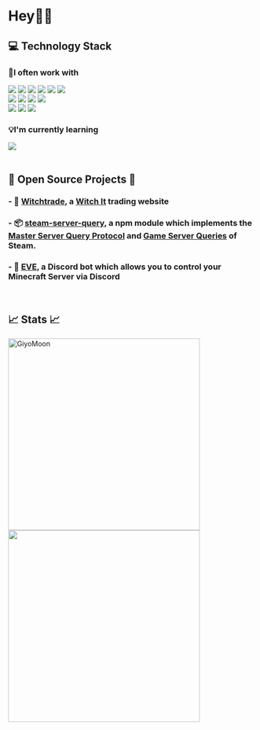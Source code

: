 <h1>Hey👋🌺
<h2>💻 Technology Stack</h2>
<h3>💜I often work with</h3>
<div>
  <img src="https://img.shields.io/badge/React%20-%23404040.svg?&style=flat-square&logo=react&logoColor=A860FE"/>
  <img src="https://img.shields.io/badge/Next.js%20-%23404040.svg?&style=flat-square&logo=next.js&logoColor=A860FE"/>
  <img src="https://img.shields.io/badge/NestJS%20-%23404040.svg?&style=flat-square&logo=nestjs&logoColor=A860FE"/>
  <img src="https://img.shields.io/badge/Node.js%20-%23404040.svg?&style=flat-square&logo=node.js&logoColor=A860FE"/>
  <img src="https://img.shields.io/badge/Angular%20-%23404040.svg?&style=flat-square&logo=angular&logoColor=A860FE"/>
  <img src="https://img.shields.io/badge/Tailwind_CSS%20-%23404040.svg?&style=flat-square&logo=tailwind-css&logoColor=A860FE"/>
</div>
<div>
  <img src="https://img.shields.io/badge/Typescript%20-%23404040.svg?&style=flat-square&logo=typescript&logoColor=DD58C1"/>
  <img src="https://img.shields.io/badge/Javascript%20-%23404040.svg?&style=flat-square&logo=javascript&logoColor=DD58C1"/>
  <img src="https://img.shields.io/badge/HTML5%20-%23404040.svg?&style=flat-square&logo=html5&logoColor=DD58C1"/>
  <img src="https://img.shields.io/badge/CSS3%20-%23404040.svg?&style=flat-square&logo=css3&logoColor=DD58C1"/>
</div>
<div>
  <img src="https://img.shields.io/badge/Docker%20-%23404040.svg?&style=flat-square&logo=docker&logoColor=A860FE"/>
  <img src="https://img.shields.io/badge/Git%20-%23404040.svg?&style=flat-square&logo=git&logoColor=A860FE"/>
  <img src="https://img.shields.io/badge/MySQL%20-%23404040.svg?&style=flat-square&logo=mysql&logoColor=A860FE"/>
</div>
<h3>💡I'm currently learning</h3>
<div>
  <img src="https://img.shields.io/badge/React_Native%20-%23404040.svg?&style=flat-square&logo=react&logoColor=DD58C1"/>
</div>
<br/>

<h2>📘 Open Source Projects 📘</h2>
<h3>- 🔮 <a href="https://github.com/WitchTrade">Witchtrade</a>, a <a href="https://store.steampowered.com/app/559650/Witch_It/">Witch It</a> trading website</h3>
<h3>- 📦 <a href="https://github.com/GiyoMoon/steam-server-query">steam-server-query</a>, a npm module which implements the <a href="https://developer.valvesoftware.com/wiki/Master_Server_Query_Protocol">Master Server Query Protocol</a> and <a href="https://developer.valvesoftware.com/wiki/Server_queries">Game Server Queries</a> of Steam.</h3>
<h3>- 🤖 <a href="https://github.com/GiyoMoon/EVE">EVE</a>, a Discord bot which allows you to control your Minecraft Server via Discord</h3>

<br/>

<h2>📈 Stats 📈</h2>
<div>
  <img width=390 src="https://github-readme-streak-stats.herokuapp.com?user=GiyoMoon&theme=jolly&hide_border=true&date_format=j%20M%5B%20Y%5D" alt="GiyoMoon" />
  <img width=390 src="https://github-readme-stats.vercel.app/api?username=GiyoMoon&theme=jolly&count_private=true&hide_border=true&line_height=24&show_icons=true" />
</div>
